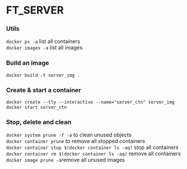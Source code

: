 # FT_SERVER

### Utils
`docker ps -a` list all containers <br />
`docker images -a` list all images <br />

### Build an image
`docker build -t server_img .`

### Create & start a container
`docker create --tty --interactive --name="server_ctn" server_img` <br />
`docker start server_ctn`

### Stop, delete and clean
`docker system prune -f -a` to clean unused objects <br />
`docker container prune` to remove all stopped containers <br />
`docker container stop $(docker container ls -aq)` stop all containers <br />
`docker container rm $(docker container ls -aq)` remove all containers <br />
`docker image prune -a`remove all unused images <br />